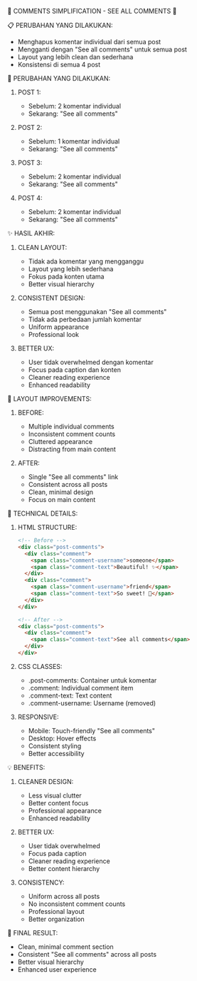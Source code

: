 💬 COMMENTS SIMPLIFICATION - SEE ALL COMMENTS 💬

📋 PERUBAHAN YANG DILAKUKAN:
- Menghapus komentar individual dari semua post
- Mengganti dengan "See all comments" untuk semua post
- Layout yang lebih clean dan sederhana
- Konsistensi di semua 4 post

🔧 PERUBAHAN YANG DILAKUKAN:

1. POST 1:
   - Sebelum: 2 komentar individual
   - Sekarang: "See all comments"

2. POST 2:
   - Sebelum: 1 komentar individual
   - Sekarang: "See all comments"

3. POST 3:
   - Sebelum: 2 komentar individual
   - Sekarang: "See all comments"

4. POST 4:
   - Sebelum: 2 komentar individual
   - Sekarang: "See all comments"

✨ HASIL AKHIR:

1. CLEAN LAYOUT:
   - Tidak ada komentar yang mengganggu
   - Layout yang lebih sederhana
   - Fokus pada konten utama
   - Better visual hierarchy

2. CONSISTENT DESIGN:
   - Semua post menggunakan "See all comments"
   - Tidak ada perbedaan jumlah komentar
   - Uniform appearance
   - Professional look

3. BETTER UX:
   - User tidak overwhelmed dengan komentar
   - Focus pada caption dan konten
   - Cleaner reading experience
   - Enhanced readability

🎯 LAYOUT IMPROVEMENTS:

1. BEFORE:
   - Multiple individual comments
   - Inconsistent comment counts
   - Cluttered appearance
   - Distracting from main content

2. AFTER:
   - Single "See all comments" link
   - Consistent across all posts
   - Clean, minimal design
   - Focus on main content

🔧 TECHNICAL DETAILS:

1. HTML STRUCTURE:
   ```html
   <!-- Before -->
   <div class="post-comments">
     <div class="comment">
       <span class="comment-username">someone</span>
       <span class="comment-text">Beautiful! ✨</span>
     </div>
     <div class="comment">
       <span class="comment-username">friend</span>
       <span class="comment-text">So sweet! 💖</span>
     </div>
   </div>

   <!-- After -->
   <div class="post-comments">
     <div class="comment">
       <span class="comment-text">See all comments</span>
     </div>
   </div>
   ```

2. CSS CLASSES:
   - .post-comments: Container untuk komentar
   - .comment: Individual comment item
   - .comment-text: Text content
   - .comment-username: Username (removed)

3. RESPONSIVE:
   - Mobile: Touch-friendly "See all comments"
   - Desktop: Hover effects
   - Consistent styling
   - Better accessibility

💡 BENEFITS:

1. CLEANER DESIGN:
   - Less visual clutter
   - Better content focus
   - Professional appearance
   - Enhanced readability

2. BETTER UX:
   - User tidak overwhelmed
   - Focus pada caption
   - Cleaner reading experience
   - Better content hierarchy

3. CONSISTENCY:
   - Uniform across all posts
   - No inconsistent comment counts
   - Professional layout
   - Better organization

🎵 FINAL RESULT:
- Clean, minimal comment section
- Consistent "See all comments" across all posts
- Better visual hierarchy
- Enhanced user experience
